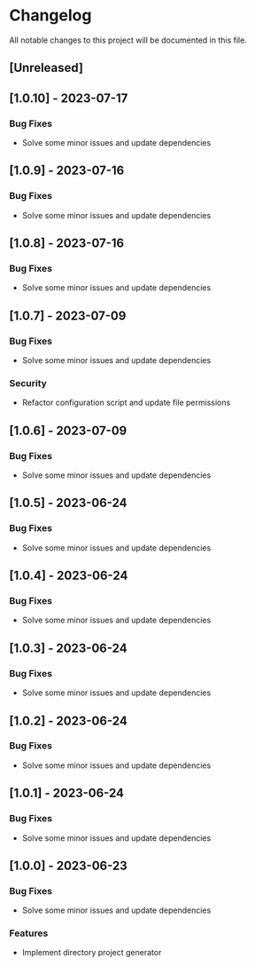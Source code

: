 # Changelog

All notable changes to this project will be documented in this file.

## [Unreleased]
## [1.0.10] - 2023-07-17

### Bug Fixes

- Solve some minor issues and update dependencies

## [1.0.9] - 2023-07-16

### Bug Fixes

- Solve some minor issues and update dependencies

## [1.0.8] - 2023-07-16

### Bug Fixes

- Solve some minor issues and update dependencies

## [1.0.7] - 2023-07-09

### Bug Fixes

- Solve some minor issues and update dependencies

### Security

- Refactor configuration script and update file permissions

## [1.0.6] - 2023-07-09

### Bug Fixes

- Solve some minor issues and update dependencies

## [1.0.5] - 2023-06-24

### Bug Fixes

- Solve some minor issues and update dependencies

## [1.0.4] - 2023-06-24

### Bug Fixes

- Solve some minor issues and update dependencies

## [1.0.3] - 2023-06-24

### Bug Fixes

- Solve some minor issues and update dependencies

## [1.0.2] - 2023-06-24

### Bug Fixes

- Solve some minor issues and update dependencies

## [1.0.1] - 2023-06-24

### Bug Fixes

- Solve some minor issues and update dependencies

## [1.0.0] - 2023-06-23

### Bug Fixes

- Solve some minor issues and update dependencies

### Features

- Implement directory project generator

<!-- generated by git-cliff -->
